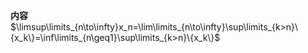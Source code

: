 **内容**  
$\limsup\limits_{n\to\infty}x_n=\lim\limits_{n\to\infty}\sup\limits_{k>n}\{x_k\}=\inf\limits_{n\geq1}\sup\limits_{k>n}\{x_k\}$  
